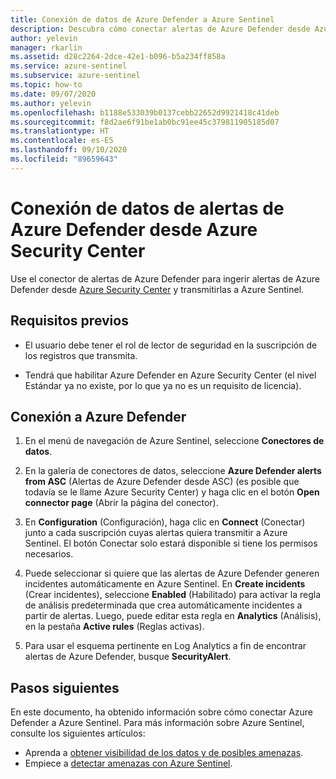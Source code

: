 ```yaml
---
title: Conexión de datos de Azure Defender a Azure Sentinel
description: Descubra cómo conectar alertas de Azure Defender desde Azure Security Center y transmitirlas a Azure Sentinel.
author: yelevin
manager: rkarlin
ms.assetid: d28c2264-2dce-42e1-b096-b5a234ff858a
ms.service: azure-sentinel
ms.subservice: azure-sentinel
ms.topic: how-to
ms.date: 09/07/2020
ms.author: yelevin
ms.openlocfilehash: b1188e533039b0137cebb22652d9921418c41deb
ms.sourcegitcommit: f8d2ae6f91be1ab0bc91ee45c379811905185d07
ms.translationtype: HT
ms.contentlocale: es-ES
ms.lasthandoff: 09/10/2020
ms.locfileid: "89659643"
---
```

# <a name="connect-azure-defender-alert-data-from-azure-security-center"></a>Conexión de datos de alertas de Azure Defender desde Azure Security Center

Use el conector de alertas de Azure Defender para ingerir alertas de Azure Defender desde [Azure Security Center](../security-center/security-center-intro.md) y transmitirlas a Azure Sentinel. 

## <a name="prerequisites"></a>Requisitos previos

- El usuario debe tener el rol de lector de seguridad en la suscripción de los registros que transmita.

- Tendrá que habilitar Azure Defender en Azure Security Center (el nivel Estándar ya no existe, por lo que ya no es un requisito de licencia).

## <a name="connect-to-azure-defender"></a>Conexión a Azure Defender

1. En el menú de navegación de Azure Sentinel, seleccione **Conectores de datos**.

1. En la galería de conectores de datos, seleccione **Azure Defender alerts from ASC** (Alertas de Azure Defender desde ASC) (es posible que todavía se le llame Azure Security Center) y haga clic en el botón **Open connector page** (Abrir la página del conector).

1. En **Configuration** (Configuración), haga clic en **Connect** (Conectar) junto a cada suscripción cuyas alertas quiera transmitir a Azure Sentinel. El botón Conectar solo estará disponible si tiene los permisos necesarios.

1. Puede seleccionar si quiere que las alertas de Azure Defender generen incidentes automáticamente en Azure Sentinel. En **Create incidents** (Crear incidentes), seleccione **Enabled** (Habilitado) para activar la regla de análisis predeterminada que crea automáticamente incidentes a partir de alertas. Luego, puede editar esta regla en **Analytics** (Análisis), en la pestaña **Active rules** (Reglas activas).

1. Para usar el esquema pertinente en Log Analytics a fin de encontrar alertas de Azure Defender, busque **SecurityAlert**.

## <a name="next-steps"></a>Pasos siguientes
En este documento, ha obtenido información sobre cómo conectar Azure Defender a Azure Sentinel. Para más información sobre Azure Sentinel, consulte los siguientes artículos:
- Aprenda a [obtener visibilidad de los datos y de posibles amenazas](quickstart-get-visibility.md).
- Empiece a [detectar amenazas con Azure Sentinel](tutorial-detect-threats-built-in.md).
